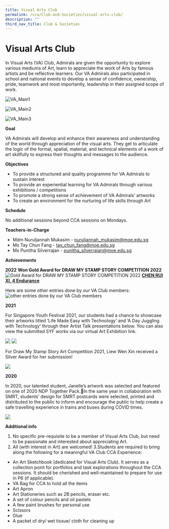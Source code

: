 ```yaml
---
title: Visual Arts Club
permalink: /cca/Club-and-Societies/visual-arts-club/
description: ""
third_nav_title: Club & Societies
---
```

# Visual Arts Club
In Visual Arts (VA) Club, Admirals are given the opportunity to explore various mediums of Art, learn to appreciate the work of Arts by famous artists and be reflective learners. Our VA Admirals also participated in school and national events to develop a sense of confidence, ownership, pride, teamwork and most importantly, leadership in their assigned scope of work.

![VA_Main1](/images/va_main1.jpg)

![VA_Main2](/images/va_main2.jpg)

![VA_Main3](/images/va_main3.jpg)

**Goal**

VA Admirals will develop and enhance their awareness and understanding of the world through appreciation of the visual arts. They get to articulate the logic of the formal, spatial, material, and technical elements of a work of art skillfully to express their thoughts and messages to the audience.


**Objectives**

* To provide a structured and quality programme for VA Admirals to sustain interest
* To provide an experiential learning for VA Admirals through various exhibitions / competitions
* To promote a strong sense of achievement of VA Admirals’ artworks 
* To create an environment for the nurturing of life skills through Art


**Schedule**

No additional sessions beyond CCA sessions on Mondays.

**Teachers-in-Charge**

- Mdm Nuruljannah Mukasim - nuruljannah_mukasim@moe.edu.sg
- Ms Tay Chun Fang - tay_chun_fang@moe.edu.sg
- Ms Punitha Silverrajan - punitha_silverrajan@moe.edu.sg

**Achievements**

**2022**
**Won Gold Award for DRAW MY STAMP STORY COMPETITION 2022**
![Gold Award for DRAW MY STAMP STORY COMPETITION 2022](/images/2023%20stamp%20story%20competition.jpg)
<b><u>CHEN RUI XI, 4 Endurance</u></b>

Here are some other entries done by our VA Club members:
![other entries done by our VA Club members](/images/2023%20stamp%20story.JPG)

**2021**

For Singapore Youth Festival 2021, our students had a chance to showcase their artworks titled ’Life Made Easy with Technology’ and ‘A Day Juggling with Technology’ through their Artist Talk presentations below. You can also view the submitted SYF works via our virtual Art Exhibition link.

![](/images/VA2.jpg)
![](/images/VA3.jpg)

For Draw My Stamp Story Art Competition 2021, Liew Wen Xin received a Silver Award for her submission!

![](/images/VA4.jpg)

**2020**

In 2020, our talented student, Janelle’s artwork was selected and featured on one of 2020 NDP Together Pack.In the same year in collaboration with SMRT, students’ design for SMRT postcards were selected, printed and distributed to the public to inform and encourage the public to help create a safe travelling experience in trains and buses during COVID times.

![](/images/VA5.png)

**Additional info**

1. No specific pre-requisite to be a member of Visual Arts Club, but need to be passionate and interested about appreciating Art.
2. All (with interest in Art) are welcomed!
   3.Students are required to bring along the following for a meaningful VA Club CCA Experience:

- An Art Sketchbook (dedicated for Visual Arts Club). It serves as a collection point for portfolios and task explorations throughout the CCA sessions. It should be cherished and well-maintained to prepare for use in P6 (if applicable).
- VA Bag for CCA to hold all the items
- Art Apron
- Art Stationeries such as 2B pencils, eraser etc.
- A set of colour pencils and oil pastels
- A few paint brushes for personal use
- Scissors
- Glue
- A packet of dry/ wet tissue/ cloth for cleaning up